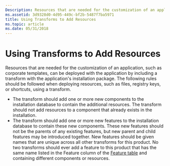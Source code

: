 ```yaml
---
Description: Resources that are needed for the customization of an application, such as corporate templates, can be deployed with the application by including a transform with the application's installation package.
ms.assetid: 3d9328d0-4d95-449c-bf2b-5487f7ba5971
title: Using Transforms to Add Resources
ms.topic: article
ms.date: 05/31/2018
---
```


# Using Transforms to Add Resources

Resources that are needed for the customization of an application, such as corporate templates, can be deployed with the application by including a transform with the application's installation package. The following rules should be followed when deploying resources, such as files, registry keys, or shortcuts, using a transform.

-   The transform should add one or more new components to the installation database to contain the additional resources. The transform should not add resources to a component that already exists in the installation.
-   The transform should add one or more new features to the installation database to contain these new components. These new features should not be the parents of any existing features, but new parent and child features may be introduced together. New features should be given names that are unique across all other transforms for this product. No two transforms should ever add a feature to this product that has the same name listed in the Feature column of the [Feature table](feature-table.md) and containing different components or resources.

 

 




